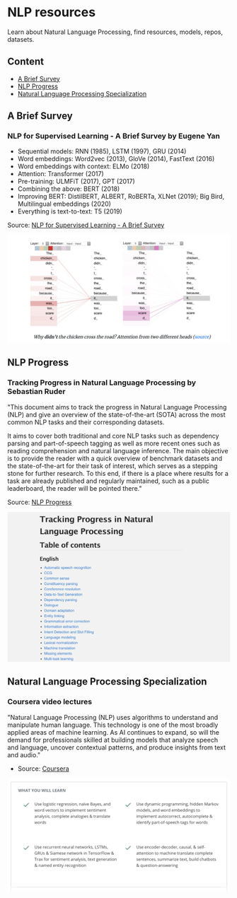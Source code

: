 # NLP resources

Learn about Natural Language Processing, find resources, models, repos, datasets.

## Content

- [A Brief Survey](a-brief-survey)
- [NLP Progress](#nlp-progress)
- [Natural Language Processing Specialization](natural-language-processing-specialization)


## A Brief Survey

### NLP for Supervised Learning - A Brief Survey by Eugene Yan

- Sequential models: RNN (1985), LSTM (1997), GRU (2014)
- Word embeddings: Word2vec (2013), GloVe (2014), FastText (2016)
- Word embeddings with context: ELMo (2018)
- Attention: Transformer (2017)
- Pre-training: ULMFiT (2017), GPT (2017)
- Combining the above: BERT (2018)
- Improving BERT: DistilBERT, ALBERT, RoBERTa, XLNet (2019); Big Bird, Multilingual embeddings (2020)
- Everything is text-to-text: T5 (2019)

Source: [NLP for Supervised Learning - A Brief Survey](https://eugeneyan.com/writing/nlp-supervised-learning-survey/)

[<p align="center"><img src="https://github.com/Machine-Learning-Tokyo/NLP/blob/master/images/attention.png" width="800"></p>](https://eugeneyan.com/writing/nlp-supervised-learning-survey/)


## NLP Progress

### Tracking Progress in Natural Language Processing by Sebastian Ruder

"This document aims to track the progress in Natural Language Processing (NLP) and give an overview of the state-of-the-art (SOTA) across the most common NLP tasks and their corresponding datasets.

It aims to cover both traditional and core NLP tasks such as dependency parsing and part-of-speech tagging as well as more recent ones such as reading comprehension and natural language inference. The main objective is to provide the reader with a quick overview of benchmark datasets and the state-of-the-art for their task of interest, which serves as a stepping stone for further research. To this end, if there is a place where results for a task are already published and regularly maintained, such as a public leaderboard, the reader will be pointed there."

Source: [NLP Progress](https://nlpprogress.com/)

[<p align="center"><img src="https://github.com/Machine-Learning-Tokyo/NLP/blob/master/images/nlpprogress.png" width="800"></p>](https://nlpprogress.com/)


## Natural Language Processing Specialization

### Coursera video lectures

"Natural Language Processing (NLP) uses algorithms to understand and manipulate human language. This technology is one of the most broadly applied areas of machine learning. As AI continues to expand, so will the demand for professionals skilled at building models that analyze speech and language, uncover contextual patterns, and produce insights from text and audio."

- Source: [Coursera](https://www.coursera.org/specializations/natural-language-processing)

[<p align="center"><img src="https://github.com/Machine-Learning-Tokyo/NLP/blob/master/images/coursera_nlp.png" width="800"></p>](https://nlpprogress.com/)

